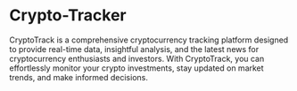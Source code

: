 # Crypto-Tracker
CryptoTrack is a comprehensive cryptocurrency tracking platform designed to provide real-time data, insightful analysis, and the latest news for cryptocurrency enthusiasts and investors. With CryptoTrack, you can effortlessly monitor your crypto investments, stay updated on market trends, and make informed decisions.
